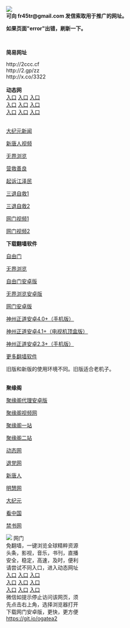 <td align="center"><a target="_blank" href="https://raw.githubusercontent.com/szzd1/2/master/6.JPG"><img src="https://raw.githubusercontent.com/szzd1/2/master/6.JPG" style="max-width:100%;"></a></td><br>
<strong>可向 fr45tr@gmail.com 发信索取用于推广的网址。</strong>
<p><strong>如果页面"error"出错，刷新一下。</strong></p>
<br>
<p><strong>简易网址</strong></p>
http://2ccc.cf<br>
http://2.gp/zz<br>
http://x.co/3322<br>
<br>
<strong>动态网</strong>
<br>
      <a href="http://t.cn/R3kYMCF" rel="nofollow">入口</a>
      <a href="http://219.85.104.67/1" rel="nofollow">入口</a>
      <a href="http://cikgwq.nwrzawk.gq/70cdtw" rel="nofollow">入口</a><br>
      <a href="http://cikgwq.nwrzawk.gq/70hdtw" rel="nofollow">入口</a>
      <a href="http://cikgwq.nwrzawk.gq/70ip03dw" rel="nofollow">入口</a>
      <a href="http://cikgwq.nwrzawk.gq/70fdtw" rel="nofollow">入口</a><br>
      <a href="http://cikgwq.nwrzawk.gq/70sdtw" rel="nofollow">入口</a>
      <a href="http://cikgwq.nwrzawk.gq/70ip04dw" rel="nofollow">入口</a>
      <a href="http://cikgwq.nwrzawk.gq/70hdtw" rel="nofollow">入口</a><br>

<br>
<p><a href="http://t.cn/R3kYMTV" rel="nofollow">大纪元新闻</a></p>
<p><a href="http://t.cn/R3kYMRI" rel="nofollow">新唐人视频</a></p>
<p><a href="http://t.cn/R3kYMuD" rel="nofollow">无界浏览</a></p>
<p><a href="http://cikgwq.nwrzawk.gq/70gqg" rel="nofollow">营救善良</a></p>
<p><a href="http://cikgwq.nwrzawk.gq/70gsj" rel="nofollow">起诉江泽民</a></p>
<p><a href="http://t.cn/R3kYMSV">三退自救1</a></p>
<p><a href="http://cikgwq.nwrzawk.gq/70gst" rel="nofollow">三退自救2</a></p>
<p><a href="http://t.cn/R3kYMJ7" rel="nofollow">网门视频1</a></p>
<p><a href="http://uwjjvsh.spujqlqj.ml" rel="nofollow">网门视频2</a></p>
<p><strong>下载翻墙软件</strong></p>


<p><a href="https://git.io/fgp" rel="nofollow">自由门</a></p>
<p><a href="https://git.io/vEJlj rel="nofollow">无界浏览</a></p>
<p><a href="https://git.io/fgma" rel="nofollow">自由门安卓版</a></p>
<p><a href="https://s3.amazonaws.com/693/um.apk" rel="nofollow">无界浏览安卓版</a></p>
<p><a href="https://git.io/ogatea2">网门安卓版</a></p>
<p><a href="https://git.io/vQjqe" rel="nofollow">神州正道安卓4.0+（手机版）</a></p>
<p><a href="https://git.io/vAonz" rel="nofollow">神州正道安卓4.1+（电视机顶盒版）</a></p>
<p><a href="https://git.io/vA5GO" rel="nofollow">神州正道安卓2.3+（手机版）</a></p>
<p><a href="https://github.com/bannedbook/fanqiang/wiki">更多翻墙软件</a></p>
旧版和新版的使用环境不同。旧版适合老机子。<br>


<br>
<p><strong>聚缘阁</strong></p>
<p><a href="https://github.com/hao369/a/raw/master/j8.apk">聚缘阁代理安卓版</a></p>
<p><a href="https://jygbbs-1.herokuapp.com/" rel="nofollow">聚缘阁视频网</a></p>
<p><a href="http://hj.521f.cf/ij/" rel="nofollow">聚缘阁一站</a></p>
<p><a href="http://s3.zaas.cf" rel="nofollow">聚缘阁二站</a></p>
<p><a href="http://hj.521f.cf/523/?3654" rel="nofollow">动态网</a></p>
<p><a href="http://hj.521f.cf/523/?id=8" rel="nofollow">退党网</a></p>
<p><a href="http://hj.521f.cf/523/?id=5" rel="nofollow">新唐人</a></p>
<p><a href="http://hj.521f.cf/523/?id=3" rel="nofollow">明慧网</a></p>
<p><a href="http://hj.521f.cf/523/?id=7" rel="nofollow">大纪元</a></p>
<p><a href="http://hj.521f.cf/523/?id=11" rel="nofollow">看中国</a></p>
<p><a href="http://hj.521f.cf/523/?id=16" rel="nofollow">禁书网</a></p>
<td align="center"><a target="_blank" href="https://cloud.githubusercontent.com/assets/11880933/13434984/f430fae2-e012-11e5-814f-c2df1e82b247.jpg"><img src="https://cloud.githubusercontent.com/assets/11880933/13434984/f430fae2-e012-11e5-814f-c2df1e82b247.jpg" style="max-width:100%;"></a></td>
  </tr>
  <tr>
    <td align="center">网门<br>
      免翻墙，一键浏览全球精粹资源<br>
      头条，影视，音乐，书刊，直播<br>
      安全，稳定，高速，及时，便利<br>
    </td>
  </tr><tr>
    <td align="center">请尝试不同入口，进入动态网址<br>      
      <a href="https://s3.us-east-2.amazonaws.com/ogateh/show.htm?from=852" rel="nofollow">入口</a>
      <a href="https://s3.eu-west-2.amazonaws.com/ogatel/show.htm?from=852" rel="nofollow">入口</a>
      <a href="https://s3.amazonaws.com/ogate/show.htm?from=852" rel="nofollow">入口</a><br>
      <a href="https://s3.ap-northeast-2.amazonaws.com/ogates/show.htm?from=852" rel="nofollow">入口</a>
      <a href="https://s3.eu-central-1.amazonaws.com/ogatef/show.htm?from=852" rel="nofollow">入口</a>
      <a href="https://s3.ap-south-1.amazonaws.com/ogatem/show.htm?from=852" rel="nofollow">入口</a><br>
      <a href="https://s3-us-west-1.amazonaws.com/ogaten/show.htm?from=852" rel="nofollow">入口</a>
      <a href="https://s3.ca-central-1.amazonaws.com/ogatec/show.htm?from=852" rel="nofollow">入口</a>
      <a href="https://s3-ap-northeast-1.amazonaws.com/ogatet/show.htm?from=852" rel="nofollow">入口</a><br>
      微信如提示停止访问该网页，须<br>
      先点击右上角，选择浏览器打开<br>
    </td>
  </tr>
  <tr>
    <td align="center">
      下载网门安卓版，更快，更方便<br><a href="https://raw.githubusercontent.com/oGate2/up/master/oGate.apk" rel="nofollow">https://git.io/ogatea2</a><br>
